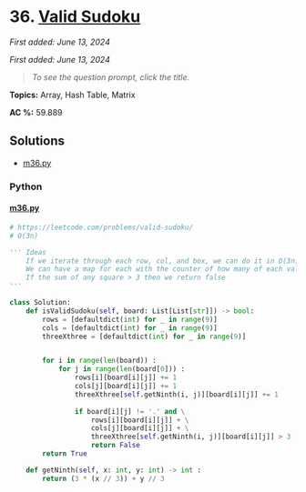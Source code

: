 # 36. [Valid Sudoku](<https://leetcode.com/problems/valid-sudoku>)

*First added: June 13, 2024*

*First added: June 13, 2024*


> *To see the question prompt, click the title.*

**Topics:** Array, Hash Table, Matrix

**AC %:** 59.889


## Solutions

- [m36.py](<../my-submissions/m36.py>)
### Python
#### [m36.py](<../my-submissions/m36.py>)
```Python
# https://leetcode.com/problems/valid-sudoku/
# O(3n)

''' Ideas
    If we iterate through each row, col, and box, we can do it in O(3n)
    We can have a map for each with the counter of how many of each value
    If the sum of any square > 3 then we return false
'''

class Solution:
    def isValidSudoku(self, board: List[List[str]]) -> bool:
        rows = [defaultdict(int) for _ in range(9)]
        cols = [defaultdict(int) for _ in range(9)]
        threeXthree = [defaultdict(int) for _ in range(9)]


        for i in range(len(board)) :
            for j in range(len(board[0])) :
                rows[i][board[i][j]] += 1
                cols[j][board[i][j]] += 1
                threeXthree[self.getNinth(i, j)][board[i][j]] += 1
                
                if board[i][j] != '.' and \
                    rows[i][board[i][j]] + \
                    cols[j][board[i][j]] + \
                    threeXthree[self.getNinth(i, j)][board[i][j]] > 3 :
                    return False
        return True

    def getNinth(self, x: int, y: int) -> int :
        return (3 * (x // 3)) + y // 3
```

